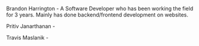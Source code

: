 Brandon Harrington - A Software Developer who has been working the field for 3 years. Mainly has done backend/frontend development on websites.

Pritiv Janarthanan -

Travis Maslanik -
